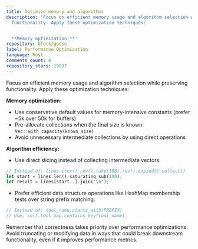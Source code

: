 ```yaml
---
title: Optimize memory and algorithms
description: 'Focus on efficient memory usage and algorithm selection while preserving
  functionality. Apply these optimization techniques:


  **Memory optimization:**'
repository: block/goose
label: Performance Optimization
language: Rust
comments_count: 4
repository_stars: 19037
---
```


Focus on efficient memory usage and algorithm selection while preserving functionality. Apply these optimization techniques:

**Memory optimization:**
- Use conservative default values for memory-intensive constants (prefer ~5k over 50k for buffers)
- Pre-allocate collections when the final size is known: `Vec::with_capacity(known_size)`
- Avoid unnecessary intermediate collections by using direct operations

**Algorithm efficiency:**
- Use direct slicing instead of collecting intermediate vectors:
```rust
// Instead of: lines.iter().rev().take(100).rev().copied().collect()
let start = lines.len().saturating_sub(100);
let result = lines[start..].join("\n");
```
- Prefer efficient data structure operations like HashMap membership tests over string prefix matching:
```rust
// Instead of: tool_name.starts_with(PREFIX)
// Use: self.tool_map.contains_key(tool_name)
```

Remember that correctness takes priority over performance optimizations. Avoid truncating or modifying data in ways that could break downstream functionality, even if it improves performance metrics.
